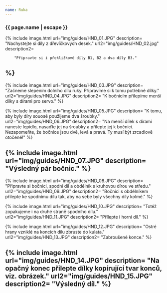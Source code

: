 ```yaml
---
name: Ruka
---
```

### {{ page.name | escape }}

{% include image.html 
    url="img/guides/HND_01.JPG" 
    description=
        "Nachystejte si díly z dřevíčkových desek." 
    url2="img/guides/HND_02.jpg" 
    description2=
    
        "Připravte si i překližkové díly B1, B2 a dva díly B3." 
%}
 ----
 {% include image.html 
    url="img/guides/HND_03.JPG" 
    description=
        "Začneme slepením dolního dílu ruky. Připravíme si k tomu potřebné dílky." 
    url2="img/guides/HND_04.JPG" 
    description2=
        "K bočnicím přilepíme menší dílky s dírami pro servo." 
%}

{% include image.html 
    url="img/guides/HND_05.JPG" 
    description=
        "K tomu, aby byly díry souosé použijeme dva šroubky."
    url2="img/guides/HND_06.JPG" 
    description2=
        "Na menší dílek s dírami naneste lepidlo, nasaďte jej na šroubky a přilepte jej k bočnici. Nezapomeňte, že bočnice jsou dvě, levá a pravá. Ty musí být zrcadlově otočené!" 
 %}

 {% include image.html 
    url="img/guides/HND_07.JPG" 
    description=
        "Výsledný pár bočnic."
 %}
----
{% include image.html 
    url="img/guides/HND_08.JPG" 
    description=
        "Připravte si bočnici, spodní díl a obdélník s kruhovou dírou ve středu."
    url2="img/guides/HND_09.JPG" 
    description2=
        "Bočnici s obdélníkem přilepte ke spodnímu dílu tak, aby na sebe byly všechny díly kolmé." 
 %}

 {% include image.html 
    url="img/guides/HND_10.JPG" 
    description=
        "Totéž zopakujeme i na druhé straně spodního dílu."
    url2="img/guides/HND_11.JPG" 
    description2=
        "Přílepte i horní díl." 
 %}

  {% include image.html 
    url="img/guides/HND_12.JPG" 
    description=
        "Ostré hrany vzniklé na koncích dílu zbruste do kulata."
    url2="img/guides/HND_13.JPG" 
    description2=
        "Zabroušené konce." 
 %}

 {% include image.html 
    url="img/guides/HND_14.JPG" 
    description=
        "Na opačný konec přilepte dílky kopírující tvar konců, viz. obrázek."
    url2="img/guides/HND_15.JPG" 
    description2=
        "Výsledný díl." 
 %}
 ----
